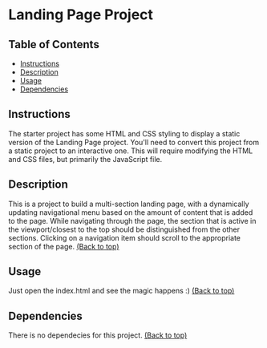 # Landing Page Project

## Table of Contents

- [Instructions](#instructions)
- [Description](#description)
- [Usage](#usage)
- [Dependencies](#dependencies)

## Instructions

The starter project has some HTML and CSS styling to display a static version of the Landing Page project. You'll need to convert this project from a static project to an interactive one. This will require modifying the HTML and CSS files, but primarily the JavaScript file.

## Description

This is a project to build a multi-section landing page, with a dynamically updating navigational menu based on the amount of content that is added to the page. While navigating through the page, the section that is active in the viewport/closest to the top should be distinguished from the other sections. Clicking on a navigation item should scroll to the appropriate section of the page.
[(Back to top)](#table-of-contents)

## Usage

Just open the index.html and see the magic happens :)
[(Back to top)](#table-of-contents)

## Dependencies

There is no dependecies for this project.
[(Back to top)](#table-of-contents)
